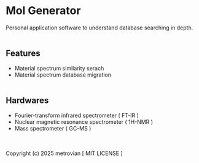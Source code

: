 # Mol Generator #
Personal application software to understand database searching in depth.
<br/></br>
## Features ##
- Material spectrum similarity serach
- Material spectrum database migration
<br/></br>
## Hardwares ##
- Fourier-transform infrared spectrometer ( FT-IR )
- Nuclear magnetic resonance spectrometer ( 1H-NMR )
- Mass spectrometer ( GC-MS )

<br/></br>
Copyright (c) 2025 metrovian [ MIT LICENSE ]
